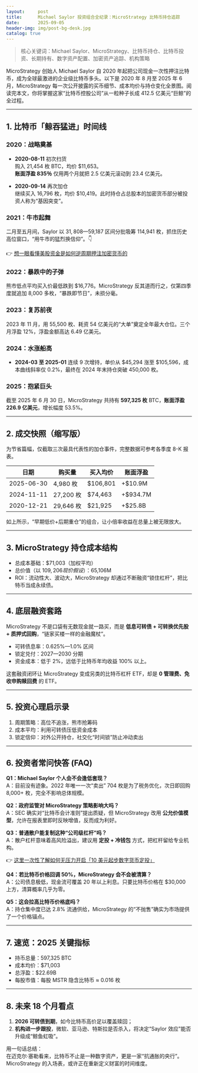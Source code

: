 ```yaml
---
layout:     post
title:      Michael Saylor 投资组合全纪录：MicroStrategy 比特币持仓追踪
date:       2025-09-05
header-img: img/post-bg-desk.jpg
catalog: true
---
```


> 核心关键词：Michael Saylor、MicroStrategy、比特币持仓、比特币投资、长期持有、数字资产配置、加密资产追踪、机构策略

MicroStrategy 创始人 Michael Saylor 自 2020 年起把公司现金一次性押注比特币，成为全球最激进的企业级比特币多头。以下是 2020 年 8 月至 2025 年 6 月，MicroStrategy 每一次公开披露的买币细节、成本均价与持仓变化全景图。阅读完本文，你将掌握这家“比特币控股公司”从一粒种子长成 412.5 亿美元“巨鲸”的全过程。

---

## 1. 比特币「鲸吞猛进」时间线

### 2020：战略奠基
- **2020-08-11** 初次扫货  
  购入 21,454 枚 BTC，均价 $11,653。  
  **账面浮盈 835％** 仅用两个月就把 2.5 亿美元滚动到 23.4 亿美元。

- **2020-09-14** 再次加仓  
  继续买入 16,796 枚，均价 $10,419。此时持仓占总股本的加密货币部分被投资人称为“基因突变”。

### 2021：牛市起舞
二月至五月间，Saylor 以 $31,808—$59,187 区间分批吸筹 114,941 枚，抓住历史高位窗口，“用牛市的猛烈换信仰”。👇

👉 [想一眼看懂美股资金是如何逆周期押注加密货币的](https://okxdog.com/)

### 2022：暴跌中的子弹
熊市低点平均买入价最低跌到 $16,776。MicroStrategy 反其道而行之，仅第四季度就追加 8,000 多枚，“暴跌即节日”，未损分毫。

### 2023：复苏前夜
2023 年 11 月，用 55,500 枚、耗资 54 亿美元的“大单”奠定全年最大仓位。三个月浮盈 12%，浮盈金额高达 6.49 亿美元。

### 2024：水涨船高
- **2024-03 至 2025-01** 连续 9 次增持，单价从 $45,294 涨至 $105,596，成本曲线斜率仅 0.2%，最终在 2024 年末持仓突破 450,000 枚。

### 2025：抱紧巨头
截至 2025 年 6 月 30 日，MicroStrategy 共持有 **597,325 枚** BTC，**账面浮盈 226.9 亿美元**，增长幅度 53.5%。

---

## 2. 成交快照（缩写版）
为节省篇幅，仅截取三次最具代表性的加仓事件，完整数据可参考各季度 8-K 报表。

| 日期 | 购买量 | 买入均价 | 账面浮盈 |
|------|--------|----------|----------|
| 2025-06-30 | 4,980 枚 | $106,801 | +$10.9M |
| 2024-11-11 | 27,200 枚 | $74,463 | +$934.7M |
| 2020-12-21 | 29,646 枚 | $21,925 | +$25.8B |

如上所示，“早期低价+后期重仓”的组合，让小倍率收益在总量上被无限放大。

---

## 3. MicroStrategy 持仓成本结构

- 总成本基础：$71,003（加权平均）  
- 总价值（以 $109,206 现价假设）：$65,106M  
- ROI：流动性大、波动大，MicroStrategy 却通过不断融资“锁住杠杆”，把比特币当成永续债。

---

## 4. 底层融资套路

MicroStrategy 不是口袋有无数现金就一路买，而是 **低息可转债 + 可转换优先股 + 质押式回购**，“链家买楼一样的金融魔杖”。

- 可转债息率：0.625%—1.0% 区间  
- 锁定兑付：2027—2030 分期  
- 资金成本：低于 2%，远低于比特币年均收益 100% 以上。

这套融资闭环让 MicroStrategy 变成另类的比特币杠杆 ETF，却是 **0 管理费、免收申购赎回费** 的 ETF。

---

## 5. 投资心理启示录

1. 周期策略：高位不追涨，熊市抢筹码  
2. 成本平均：利用可转债压低资金成本  
3. 锁定信仰：对外公开持仓，社交化“时间锁”防止冲动卖出  

---

## 6. 投资者常问快答 (FAQ)

**Q1：Michael Saylor 个人会不会逢低套现？**  
A：目前没有迹象。2022 年唯一一次“卖出” 704 枚是为了税务优化，次日即回购 8,000+ 枚，完全不影响总体规模。

**Q2：政府监管对 MicroStrategy 策略影响大吗？**  
A：SEC 确实对“比特币会计准则”提出质疑，但 MicroStrategy 改用 **公允价值模型**，允许在报表里即时反映增值，反而成为利好。

**Q3：普通散户能复制这种“公司级杠杆”吗？**  
A：散户杠杆意味着高风险溢出，建议用 **定投 + 冷钱包** 方式，把杠杆留给专业机构。

👉 [这里一次性了解如何无压力开启「10 美元起步数字货币定投」](https://okxdog.com/)

**Q4：若比特币价格回调 50%，MicroStrategy 会不会被清算？**  
A：公司债息极低，现金流可覆盖 20 年以上利息。只要比特币价格在 $30,000 上方，清算概率几乎为零。

**Q5：这会拉高比特币价格底吗？**  
A：持仓集中度已达 2.8% 流通供给，MicroStrategy 的“不抛售”确实为市场提供了一个价格锚点。

---

## 7. 速览：2025 关键指标

- 持币总量：597,325 BTC  
- 成本均价：$71,003  
- 总浮盈：$22.69B  
- 每股市值：每股 MSTR 隐含比特币 ≈ 0.016 枚  

---

## 8. 未来 18 个月看点

1. **2026 可转债到期**，如今比特币高价足以覆盖赎回；  
2. **机构进一步跟投**，微软、亚马逊、特斯拉是否杀入，将决定“Saylor 效应”能否升级成“鲸鱼虹吸”。  

用一句话总结：  
在迈克尔·塞勒看来，比特币不止是一种数字资产，更是一家“抗通胀的央行”。MicroStrategy 的入场表，或许正在重新定义财富的时间维度。